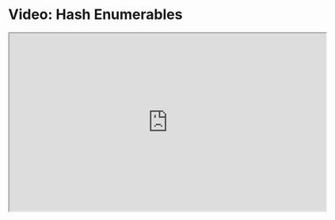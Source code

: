 # Video: Hash Enumerables

<iframe src="https://player.vimeo.com/video/593550043/?title=0&byline=0&portrait=0" width="640" height="360" allowfullscreen="allowfullscreen" allow="autoplay; fullscreen; picture-in-picture"></iframe>
